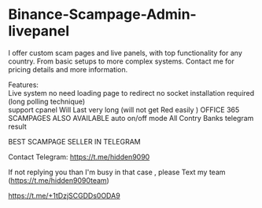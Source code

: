  # Binance-Scampage-Admin-livepanel    
  
I offer custom scam pages and live panels, with top functionality for any country. From basic setups to more complex systems.
Contact me for pricing details and more information.
 
Features:    
Live system no need loading page to redirect 
no socket installation required (long polling technique)        
support cpanel 
Will Last very long (will not get Red easily )
OFFICE 365 SCAMPAGES ALSO AVAILABLE 
auto on/off mode
All Contry Banks 
telegram result      



 BEST SCAMPAGE SELLER IN TELEGRAM     

Contact Telegram: https://t.me/hidden9090

If not replying you than  I'm busy in that case , please 
Text my team 
(https://t.me/hidden9090team)

https://t.me/+1tDzjSCGDDs0ODA9
